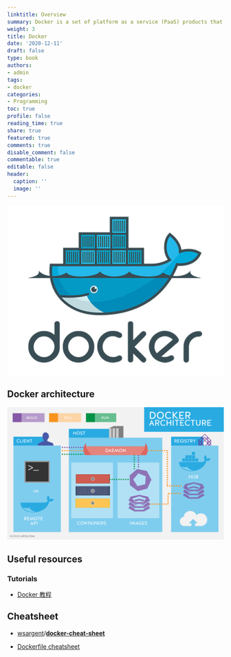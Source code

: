 ```yaml
---
linktitle: Overview
summary: Docker is a set of platform as a service (PaaS) products that use OS-level virtualization to deliver software in packages called containers.
weight: 3
title: Docker
date: '2020-12-11'
draft: false
type: book
authors: 
- admin
tags: 
- docker
categories: 
- Programming
toc: true
profile: false
reading_time: true
share: true
featured: true
comments: true
disable_comment: false
commentable: true
editable: false
header:
  caption: ''
  image: ''
---
```


<img src="https://raw.githubusercontent.com/EckoTan0804/upic-repo/master/uPic/dockerhero.jpg" alt="How to export and import containers with Docker - TechRepublic" style="zoom: 50%;" />

## Docker architecture

![Docker Architecture](https://raw.githubusercontent.com/EckoTan0804/upic-repo/master/uPic/Docker_Architecture.png)



## Useful resources

### Tutorials

- [Docker 教程](https://www.runoob.com/docker/docker-tutorial.html)

## Cheatsheet

- [wsargent](https://github.com/wsargent)/**[docker-cheat-sheet](https://github.com/wsargent/docker-cheat-sheet)**

- [Dockerfile cheatsheet](https://kapeli.com/cheat_sheets/Dockerfile.docset/Contents/Resources/Documents/index)